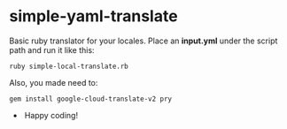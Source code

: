 # simple-yaml-translate
Basic ruby translator for your locales. Place an **input.yml** under the script path and run it like this: 

``` ruby simple-local-translate.rb ``` 

Also, you made need to:

``` gem install google-cloud-translate-v2 pry ``` 

-  Happy coding! 
